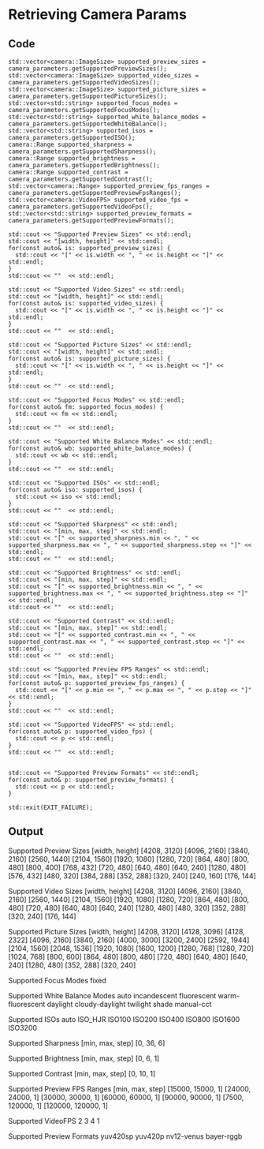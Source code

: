 # Retrieving Camera Params

## Code
```
std::vector<camera::ImageSize> supported_preview_sizes = camera_parameters.getSupportedPreviewSizes();
std::vector<camera::ImageSize> supported_video_sizes = camera_parameters.getSupportedVideoSizes();
std::vector<camera::ImageSize> supported_picture_sizes = camera_parameters.getSupportedPictureSizes();
std::vector<std::string> supported_focus_modes = camera_parameters.getSupportedFocusModes();
std::vector<std::string> supported_white_balance_modes = camera_parameters.getSupportedWhiteBalance();
std::vector<std::string> supported_isos = camera_parameters.getSupportedISO();
camera::Range supported_sharpness = camera_parameters.getSupportedSharpness();
camera::Range supported_brightness = camera_parameters.getSupportedBrightness();
camera::Range supported_contrast = camera_parameters.getSupportedContrast();
std::vector<camera::Range> supported_preview_fps_ranges = camera_parameters.getSupportedPreviewFpsRanges();
std::vector<camera::VideoFPS> supported_video_fps = camera_parameters.getSupportedVideoFps();
std::vector<std::string> supported_preview_formats = camera_parameters.getSupportedPreviewFormats();

std::cout << "Supported Preview Sizes" << std::endl;
std::cout << "[width, height]" << std::endl;
for(const auto& is: supported_preview_sizes) {
  std::cout << "[" << is.width << ", " << is.height << "]" << std::endl;
}
std::cout << ""  << std::endl;

std::cout << "Supported Video Sizes" << std::endl;
std::cout << "[width, height]" << std::endl;
for(const auto& is: supported_video_sizes) {
  std::cout << "[" << is.width << ", " << is.height << "]" << std::endl;
}
std::cout << ""  << std::endl;

std::cout << "Supported Picture Sizes" << std::endl;
std::cout << "[width, height]" << std::endl;
for(const auto& is: supported_picture_sizes) {
  std::cout << "[" << is.width << ", " << is.height << "]" << std::endl;
}
std::cout << ""  << std::endl;

std::cout << "Supported Focus Modes" << std::endl;
for(const auto& fm: supported_focus_modes) {
  std::cout << fm << std::endl;
}
std::cout << ""  << std::endl;

std::cout << "Supported White Balance Modes" << std::endl;
for(const auto& wb: supported_white_balance_modes) {
  std::cout << wb << std::endl;
}
std::cout << ""  << std::endl;

std::cout << "Supported ISOs" << std::endl;
for(const auto& iso: supported_isos) {
  std::cout << iso << std::endl;
}
std::cout << ""  << std::endl;

std::cout << "Supported Sharpness" << std::endl;
std::cout << "[min, max, step]" << std::endl;
std::cout << "[" << supported_sharpness.min << ", " << supported_sharpness.max << ", " << supported_sharpness.step << "]" << std::endl;
std::cout << ""  << std::endl;

std::cout << "Supported Brightness" << std::endl;
std::cout << "[min, max, step]" << std::endl;
std::cout << "[" << supported_brightness.min << ", " << supported_brightness.max << ", " << supported_brightness.step << "]" << std::endl;
std::cout << ""  << std::endl;

std::cout << "Supported Contrast" << std::endl;
std::cout << "[min, max, step]" << std::endl;
std::cout << "[" << supported_contrast.min << ", " << supported_contrast.max << ", " << supported_contrast.step << "]" << std::endl;
std::cout << ""  << std::endl;

std::cout << "Supported Preview FPS Ranges" << std::endl;
std::cout << "[min, max, step]" << std::endl;
for(const auto& p: supported_preview_fps_ranges) {
  std::cout << "[" << p.min << ", " << p.max << ", " << p.step << "]" << std::endl;
}
std::cout << ""  << std::endl;

std::cout << "Supported VideoFPS" << std::endl;
for(const auto& p: supported_video_fps) {
  std::cout << p << std::endl;
}
std::cout << ""  << std::endl;


std::cout << "Supported Preview Formats" << std::endl;
for(const auto& p: supported_preview_formats) {
  std::cout << p << std::endl;
}

std::exit(EXIT_FAILURE);
```

## Output
Supported Preview Sizes
[width, height]
[4208, 3120]
[4096, 2160]
[3840, 2160]
[2560, 1440]
[2104, 1560]
[1920, 1080]
[1280, 720]
[864, 480]
[800, 480]
[800, 400]
[768, 432]
[720, 480]
[640, 480]
[640, 240]
[1280, 480]
[576, 432]
[480, 320]
[384, 288]
[352, 288]
[320, 240]
[240, 160]
[176, 144]

Supported Video Sizes
[width, height]
[4208, 3120]
[4096, 2160]
[3840, 2160]
[2560, 1440]
[2104, 1560]
[1920, 1080]
[1280, 720]
[864, 480]
[800, 480]
[720, 480]
[640, 480]
[640, 240]
[1280, 480]
[480, 320]
[352, 288]
[320, 240]
[176, 144]

Supported Picture Sizes
[width, height]
[4208, 3120]
[4128, 3096]
[4128, 2322]
[4096, 2160]
[3840, 2160]
[4000, 3000]
[3200, 2400]
[2592, 1944]
[2104, 1560]
[2048, 1536]
[1920, 1080]
[1600, 1200]
[1280, 768]
[1280, 720]
[1024, 768]
[800, 600]
[864, 480]
[800, 480]
[720, 480]
[640, 480]
[640, 240]
[1280, 480]
[352, 288]
[320, 240]

Supported Focus Modes
fixed

Supported White Balance Modes
auto
incandescent
fluorescent
warm-fluorescent
daylight
cloudy-daylight
twilight
shade
manual-cct

Supported ISOs
auto
ISO_HJR
ISO100
ISO200
ISO400
ISO800
ISO1600
ISO3200

Supported Sharpness
[min, max, step]
[0, 36, 6]

Supported Brightness
[min, max, step]
[0, 6, 1]

Supported Contrast
[min, max, step]
[0, 10, 1]

Supported Preview FPS Ranges
[min, max, step]
[15000, 15000, 1]
[24000, 24000, 1]
[30000, 30000, 1]
[60000, 60000, 1]
[90000, 90000, 1]
[7500, 120000, 1]
[120000, 120000, 1]

Supported VideoFPS
2
3
4
1

Supported Preview Formats
yuv420sp
yuv420p
nv12-venus
bayer-rggb
